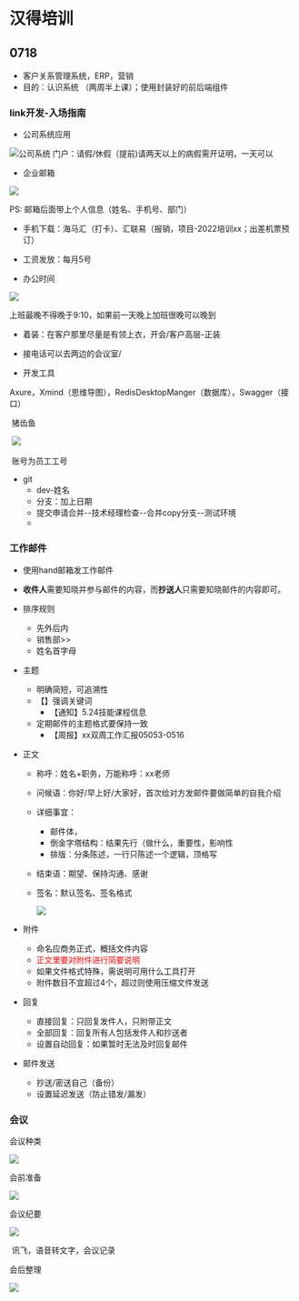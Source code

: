 # 汉得培训

## 0718

- 客户关系管理系统，ERP，营销
- 目的：认识系统  （两周半上课）；使用封装好的前后端组件

### link开发-入场指南

- 公司系统应用

![公司系统](D:\资料\web前端学习资料素材\笔记\imgs\公司系统.PNG)
门户：请假/休假（提前)请两天以上的病假需开证明，一天可以

- 企业邮箱

![](D:\资料\web前端学习资料素材\笔记\imgs\企业邮箱.PNG)

PS: 邮箱后面带上个人信息（姓名、手机号、部门）

- 手机下载：海马汇（打卡）、汇联易（报销，项目-2022培训xx；出差机票预订）

- 工资发放：每月5号

- 办公时间

![](D:\资料\web前端学习资料素材\笔记\imgs\办公时间.PNG)

上班最晚不得晚于9:10，如果前一天晚上加班很晚可以晚到

- 着装：在客户那里尽量是有领上衣，开会/客户高层-正装

- 接电话可以去两边的会议室/

- 开发工具

​		Axure，Xmind（思维导图），RedisDesktopManger（数据库），Swagger（接口）

​	猪齿鱼

​	![](D:\资料\web前端学习资料素材\笔记\imgs\猪齿鱼.PNG)

​	账号为员工工号

- git
  - dev-姓名
  - 分支：加上日期
  - 提交申请合并--技术经理检查--合并copy分支--测试环境
  - 

### 工作邮件

- 使用hand邮箱发工作邮件
- **收件人**需要知晓并参与邮件的内容，而**抄送人**只需要知晓邮件的内容即可。
- 排序规则
  - 先外后内
  - 销售部>> 
  - 姓名首字母

- 主题
  - 明确简短，可追溯性
  - 【】强调关键词
    - 【通知】5.24技能课程信息
  - 定期邮件的主题格式要保持一致
    - 【周报】xx双周工作汇报05053-0516

- 正文

  - 称呼：姓名+职务，万能称呼：xx老师

  - 问候语：你好/早上好/大家好，首次给对方发邮件要做简单的自我介绍

  - 详细事宜：

    - 邮件体，
    - 倒金字塔结构：结果先行（做什么，重要性，影响性
    - 排版：分条陈述，一行只陈述一个逻辑，顶格写

  - 结束语：期望、保持沟通、感谢

  - 签名：默认签名、签名格式

    ![](D:\资料\web前端学习资料素材\笔记\imgs\邮件签名.PNG)

- 附件
  - 命名应商务正式，概括文件内容
  - <span style="color:red">正文里要对附件进行简要说明</span>
  - 如果文件格式特殊，需说明可用什么工具打开
  - 附件数目不宜超过4个，超过则使用压缩文件发送

- 回复
  - 直接回复：只回复发件人，只附带正文
  - 全部回复：回复所有人包括发件人和抄送者
  - 设置自动回复：如果暂时无法及时回复邮件

- 邮件发送
  - 抄送/密送自己（备份）
  - 设置延迟发送（防止错发/漏发）

### 会议

会议种类

![](D:\资料\web前端学习资料素材\笔记\imgs\会议种类.PNG)

会前准备

![](D:\资料\web前端学习资料素材\笔记\imgs\会前准备.PNG)

会议纪要

![](D:\资料\web前端学习资料素材\笔记\imgs\会议纪要.PNG)

​	讯飞，语音转文字，会议记录

会后整理

![](D:\资料\web前端学习资料素材\笔记\imgs\会后整理.PNG)
